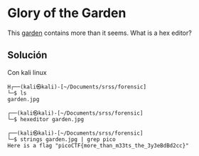 # Glory of the Garden
This [garden](https://jupiter.challenges.picoctf.org/static/d0e1ffb10fc0017c6a82c57900f3ffe3/garden.jpg) contains more than it seems.
What is a hex editor?

## Solución
Con kali linux
```
H┌──(kali㉿kali)-[~/Documents/srss/forensic]
└─$ ls
garden.jpg
                                                                                                                                                                      
┌──(kali㉿kali)-[~/Documents/srss/forensic]
└─$ hexeditor garden.jpg 
                                                                                                                                                                      
┌──(kali㉿kali)-[~/Documents/srss/forensic]
└─$ strings garden.jpg | grep pico
Here is a flag "picoCTF{more_than_m33ts_the_3y3eBdBd2cc}"
```